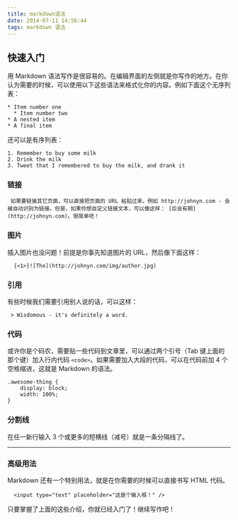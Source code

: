 ```yaml
---
title: markdown语法
date: 2014-07-11 14:56:44
tags: markdown 语法
---
```


## 快速入门

用 Markdown 语法写作是很容易的。在编辑界面的左侧就是你写作的地方。在你认为需要的时候，可以使用以下这些语法来格式化你的内容。例如下面这个无序列表：

    * Item number one
      * Item number two
    * A nested item
    * A final item

还可以是有序列表：

    1. Remember to buy some milk
    2. Drink the milk
    3. Tweet that I remembered to buy the milk, and drank it

### 链接

     如果要链接其它页面，可以直接把页面的 URL 粘贴过来，例如 http://johnyn.com - 会被自动识别为链接。但是，如果你想自定义链接文本，可以像这样： [后会有期](http://johnyn.com)。很简单吧！

### 图片

插入图片也没问题！前提是你事先知道图片的 URL，然后像下面这样：

      {<1>}![The](http://johnyn.com/img/author.jpg)


### 引用

有些时候我们需要引用别人说的话，可以这样：

     > Wisdomous - it's definitely a word.

### 代码

或许你是个码农，需要贴一些代码到文章里，可以通过两个引号（Tab 键上面的那个键）加入行内代码 `<code>`。如果需要加入大段的代码，可以在代码前加 4 个空格缩进，这就是 Markdown 的语法。

    .awesome-thing {
        display: block;
        width: 100%;
    }

### 分割线

在任一新行输入 3 个或更多的短横线（减号）就是一条分隔线了。

---

### 高级用法

Markdown 还有一个特别用法，就是在你需要的时候可以直接书写 HTML 代码。

      <input type="text" placeholder="这是个输入框！" />

只要掌握了上面的这些介绍，你就已经入门了！继续写作吧！
